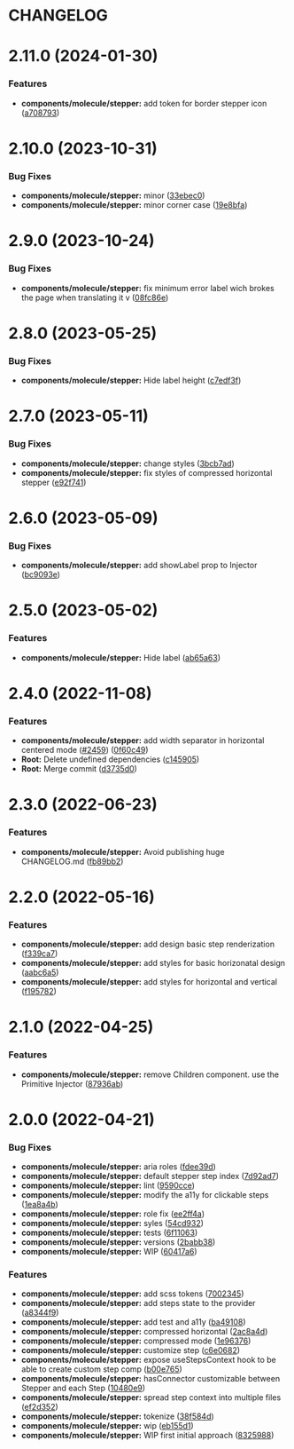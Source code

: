 # CHANGELOG

# 2.11.0 (2024-01-30)


### Features

* **components/molecule/stepper:** add token for border stepper icon ([a708793](https://github.com/SUI-Components/sui-components/commit/a708793f90cc5a494fe7afb0f996558317b81c08))



# 2.10.0 (2023-10-31)


### Bug Fixes

* **components/molecule/stepper:** minor ([33ebec0](https://github.com/SUI-Components/sui-components/commit/33ebec0d5dc7b0995e9f02f46083a731dcdc0a55))
* **components/molecule/stepper:** minor corner case ([19e8bfa](https://github.com/SUI-Components/sui-components/commit/19e8bfa433736efd2e3f4c5c740670b801f928e7))



# 2.9.0 (2023-10-24)


### Bug Fixes

* **components/molecule/stepper:** fix minimum error label wich brokes the page when translating it v ([08fc86e](https://github.com/SUI-Components/sui-components/commit/08fc86ef7847b9286bfbaa4ebe3b5d9e04c7679c))



# 2.8.0 (2023-05-25)


### Bug Fixes

* **components/molecule/stepper:** Hide label height ([c7edf3f](https://github.com/SUI-Components/sui-components/commit/c7edf3fea015a1e0ae04e5d29f7cdb81d51fadaa))



# 2.7.0 (2023-05-11)


### Bug Fixes

* **components/molecule/stepper:** change styles ([3bcb7ad](https://github.com/SUI-Components/sui-components/commit/3bcb7ad229acd603a22392fffcc35edb41a7cee9))
* **components/molecule/stepper:** fix styles of compressed horizontal stepper ([e92f741](https://github.com/SUI-Components/sui-components/commit/e92f7418e7cd3f40ace84fa5a8d22e075ae1ed6e))



# 2.6.0 (2023-05-09)


### Bug Fixes

* **components/molecule/stepper:** add showLabel prop to Injector ([bc9093e](https://github.com/SUI-Components/sui-components/commit/bc9093ec240f4ef3a613dacb006dde970ece3326))



# 2.5.0 (2023-05-02)


### Features

* **components/molecule/stepper:** Hide label ([ab65a63](https://github.com/SUI-Components/sui-components/commit/ab65a63b173af1b23e31f7aa0f7223b01f07babf))



# 2.4.0 (2022-11-08)


### Features

* **components/molecule/stepper:** add width separator in horizontal centered mode ([#2459](https://github.com/SUI-Components/sui-components/issues/2459)) ([0f60c49](https://github.com/SUI-Components/sui-components/commit/0f60c490ff542a550ed8c89d5f1a561125a8d9ed))
* **Root:** Delete undefined dependencies ([c145905](https://github.com/SUI-Components/sui-components/commit/c145905350328925ba6fda2a462d7f8b508c8ea0))
* **Root:** Merge commit ([d3735d0](https://github.com/SUI-Components/sui-components/commit/d3735d0644332e674d5a5b6291680697f0d6f7c4))



# 2.3.0 (2022-06-23)


### Features

* **components/molecule/stepper:** Avoid publishing huge CHANGELOG.md ([fb89bb2](https://github.com/SUI-Components/sui-components/commit/fb89bb2be5628e596d2341a3c6e37a86f21bdd7b))



# 2.2.0 (2022-05-16)


### Features

* **components/molecule/stepper:** add design basic step renderization ([f339ca7](https://github.com/SUI-Components/sui-components/commit/f339ca7cbc797afc70a46abd4a650c0699314104))
* **components/molecule/stepper:** add styles for basic horizonatal design ([aabc6a5](https://github.com/SUI-Components/sui-components/commit/aabc6a53d7f890769750a80cb46cb6ef7600f1ac))
* **components/molecule/stepper:** add styles for horizontal and vertical ([f195782](https://github.com/SUI-Components/sui-components/commit/f19578280157ab2ac3e4c46470c857d4fbb8e046))



# 2.1.0 (2022-04-25)


### Features

* **components/molecule/stepper:** remove Children component. use the Primitive Injector ([87936ab](https://github.com/SUI-Components/sui-components/commit/87936ab26929615061bca284501f4a01053a82c8))



# 2.0.0 (2022-04-21)


### Bug Fixes

* **components/molecule/stepper:** aria roles ([fdee39d](https://github.com/SUI-Components/sui-components/commit/fdee39d670b2798f6e398519049ad22f35d6faf2))
* **components/molecule/stepper:** default stepper step index ([7d92ad7](https://github.com/SUI-Components/sui-components/commit/7d92ad7c73c95c530718d68ac0643f98eca9ea05))
* **components/molecule/stepper:** lint ([9590cce](https://github.com/SUI-Components/sui-components/commit/9590cce086b38fdf45e44e45eaeecd598da10ce5))
* **components/molecule/stepper:** modify the a11y for clickable steps ([1ea8a4b](https://github.com/SUI-Components/sui-components/commit/1ea8a4b120ecf1265ef21e0506ac866d6d190427))
* **components/molecule/stepper:** role fix ([ee2ff4a](https://github.com/SUI-Components/sui-components/commit/ee2ff4a1f65be0d2725405c86c2f46f0c585f6b5))
* **components/molecule/stepper:** syles ([54cd932](https://github.com/SUI-Components/sui-components/commit/54cd93283210a88b9961942761c42666559b0998))
* **components/molecule/stepper:** tests ([6f11063](https://github.com/SUI-Components/sui-components/commit/6f11063a7fc2c6f2bdad8285e0db1d01f0e3e0c8))
* **components/molecule/stepper:** versions ([2babb38](https://github.com/SUI-Components/sui-components/commit/2babb38282ee1ab929a1a32a791c1abf9fb909d8))
* **components/molecule/stepper:** WIP ([60417a6](https://github.com/SUI-Components/sui-components/commit/60417a6764016ee52ffa03825904e5a621ed6896))


### Features

* **components/molecule/stepper:** add scss tokens ([7002345](https://github.com/SUI-Components/sui-components/commit/7002345a3d85c134e6b162ced333599eb35b5714))
* **components/molecule/stepper:** add steps state to the provider ([a8344f9](https://github.com/SUI-Components/sui-components/commit/a8344f948f8e8600a236a9d207aee412c2860418))
* **components/molecule/stepper:** add test and a11y ([ba49108](https://github.com/SUI-Components/sui-components/commit/ba49108ba41592d875b2c0cb78ddd80db8a94114))
* **components/molecule/stepper:** compressed horizontal ([2ac8a4d](https://github.com/SUI-Components/sui-components/commit/2ac8a4dc570dad17246901abb2e2c7e4ab6b9e41))
* **components/molecule/stepper:** compressed mode ([1e96376](https://github.com/SUI-Components/sui-components/commit/1e96376b3667e30c72250e2bad3ddf30d1ab44fd))
* **components/molecule/stepper:** customize step ([c6e0682](https://github.com/SUI-Components/sui-components/commit/c6e0682d49a020cbcf3d44b16e1a5d45e002f75f))
* **components/molecule/stepper:** expose useStepsContext hook to be able to create custom step comp ([b00e765](https://github.com/SUI-Components/sui-components/commit/b00e765865a14b6ebffb7199ac97a994bba12833))
* **components/molecule/stepper:** hasConnector customizable between Stepper and each Step ([10480e9](https://github.com/SUI-Components/sui-components/commit/10480e9a0145f58ed605e4b533b4b28708e950b3))
* **components/molecule/stepper:** spread step context into multiple files ([ef2d352](https://github.com/SUI-Components/sui-components/commit/ef2d352116d5a990eac55b8436756c4e9699f844))
* **components/molecule/stepper:** tokenize ([38f584d](https://github.com/SUI-Components/sui-components/commit/38f584db45f1673004490344a2630e8ec8605a71))
* **components/molecule/stepper:** wip ([eb155d1](https://github.com/SUI-Components/sui-components/commit/eb155d13b21eedb1c76abc0b0139ac4563ef901e))
* **components/molecule/stepper:** WIP first initial approach ([8325988](https://github.com/SUI-Components/sui-components/commit/8325988ed81ae4d21fe4a9abde5d61e40c7adee5))




